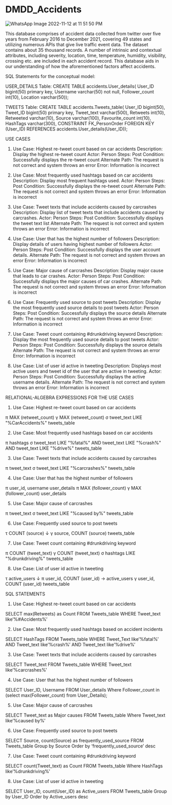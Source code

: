 # DMDD_Accidents

![WhatsApp Image 2022-11-12 at 11 51 50 PM](https://user-images.githubusercontent.com/113303754/201506389-d17a26b5-5369-4808-bcdc-32895b934ad0.jpeg)

This database comprises of accident data collected from twitter over five years from February 2016 to December 2021, covering 49 states and utilizing numerous APIs that give live traffic event data. The dataset contains about 35 thousand records. A number of intrinsic and contextual attributes, including severity, location, time, temperature, humidity, visibility, crossing etc. are included in each accident record. This database aids in our understanding of how the aforementioned factors affect accidents.

SQL Statements for the conceptual model: 

USER_DETAILS Table:
CREATE TABLE accidents.User_details(
User_ID bigint(50) primary key, 
Username varchar(50) not null, 
Follower_count int(10), 
Location varchar(50));

TWEETS Table:
CREATE TABLE accidents.Tweets_table(
User_ID bigint(50), 
Tweet_ID bigint(50) primary key, 
Tweet_text varchar(500), 
Retweets int(10), 
Retweeted varchar(10), 
Source varchar(100), 
Favourite_count int(10), 
HashTags varchar(300),
CONSTRAINT FK_PersonOrder FOREIGN KEY (User_ID) REFERENCES accidents.User_details(User_ID));

USE CASES
1.	Use Case: Highest re-tweet count based on car accidents
Description: Display the highest re-tweet count 
Actor: Person
Steps:
Post Condition: Successfully displays the re-tweet count 
Alternate Path: The request is not correct and system throws an error
Error: Information is incorrect

2.	Use Case: Most frequently used hashtags based on car accidents
Description: Display most frequent hashtags used. 
Actor: Person
Steps:
Post Condition: Successfully displays the re-tweet count 
Alternate Path: The request is not correct and system throws an error
Error: Information is incorrect


3.	Use Case: Tweet texts that include accidents caused by carcrashes
Description: Display list of tweet texts that include accidents caused by carcrashes.
Actor: Person
Steps:
Post Condition: Successfully displays the tweet text list 
Alternate Path: The request is not correct and system throws an error
Error: Information is incorrect

4.	Use Case: User that has the highest number of followers
Description: Display details of users having highest number of followers 
Actor: Person
Steps:
Post Condition: Successfully displays the user account details.
Alternate Path: The request is not correct and system throws an error
Error: Information is incorrect


5.	Use Case: Major cause of carcrashes
Description: Display major cause that leads to car crashes.
Actor: Person
Steps:
Post Condition: Successfully displays the major causes of car crashes.
Alternate Path: The request is not correct and system throws an error
Error: Information is incorrect


6.	Use Case: Frequently used source to post tweets 
Description: Display the most frequently used source details to post tweets
Actor: Person
Steps:
Post Condition: Successfully displays the source details
Alternate Path: The request is not correct and system throws an error
Error: Information is incorrect

7.	Use Case: Tweet count containing #drunkdriving keyword
Description: Display the most frequently used source details to post tweets
Actor: Person
Steps:
Post Condition: Successfully displays the source details
Alternate Path: The request is not correct and system throws an error
Error: Information is incorrect

8.	Use Case: List of user id active in tweeting 
Description: Displays most active users and tweet id of the user that are active in tweeting.
Actor: Person
Steps:
Post Condition: Successfully displays the active username details.
Alternate Path: The request is not correct and system throws an error
Error: Information is incorrect

RELATIONAL-ALGEBRA EXPRESSIONS FOR THE USE CASES

1.	Use Case: Highest re-tweet count based on car accidents

π MAX (retweet_count)
 γ MAX (retweet_count)
  σ tweet_text LIKE "%CarAccidents%" tweets_table

2.	Use Case: Most frequently used hashtags based on car accidents

π hashtags
 σ tweet_text LIKE "%fatal%" AND tweet_text LIKE "%crash%" AND tweet_text LIKE "%drive%" tweets_table

3.	Use Case: Tweet texts that include accidents caused by carcrashes

π tweet_text
 σ tweet_text LIKE "%carcrashes%" tweets_table

4.	Use Case: User that has the highest number of followers

π user_id, username user_details π MAX (follower_count)
 γ MAX (follower_count) user_details

5.	Use Case: Major cause of carcrashes

π tweet_text
 σ tweet_text LIKE "%caused by%" tweets_table

6.	Use Case: Frequently used source to post tweets 

τ COUNT (source) ↓
 γ source, COUNT (source) tweets_table

7.	Use Case: Tweet count containing #drunkdriving keyword

π COUNT (tweet_text)
 γ COUNT (tweet_text)
  σ hashtags LIKE "%drunkdriving%" tweets_table

8.	Use Case: List of user id active in tweeting

τ active_users ↓
 π user_id, COUNT (user_id) → active_users
  γ user_id, COUNT (user_id) tweets_table



SQL STATEMENTS

1.	Use Case: Highest re-tweet count based on car accidents

SELECT max(Retweets) as Count
FROM Tweets_table
WHERE Tweet_text like’%#Accidents%’

2.	Use Case: Most frequently used hashtags based on accident incidents

SELECT HashTags 
FROM Tweets_table
WHERE Tweet_Text like’%fatal%’	
AND Tweet_text like’%crash%’
AND Tweet_text like’%drive%’

3.	Use Case: Tweet texts that include accidents caused by carcrashes

SELECT Tweet_text
FROM Tweets_table
WHERE Tweet_text like’%carcrashes%’

4.	Use Case: User that has the highest number of followers

SELECT User_ID, Username
FROM User_details
Where Follower_count in (select max(Follower_count) from User_Details);

5.	Use Case: Major cause of carcrashes

SELECT Tweet_text as Major causes
FROM Tweets_table
Where Tweet_text like’%caused by%’

6.	Use Case: Frequently used source to post tweets 

SELECT Source, count(Source) as frequently_used_source
FROM Tweets_table
Group by Source
Order by ‘frequently_used_source’ desc

7.	Use Case: Tweet count containing #drunkdriving keyword

SELECT count(Tweet_text) as Count
FROM Tweets_table
Where HashTags like’%drunkdriving%’

8.	Use Case: List of user id active in tweeting 

SELECT User_ID, count(User_ID) as Active_users
FROM Tweets_table
Group by User_ID
Order by Active_users desc









